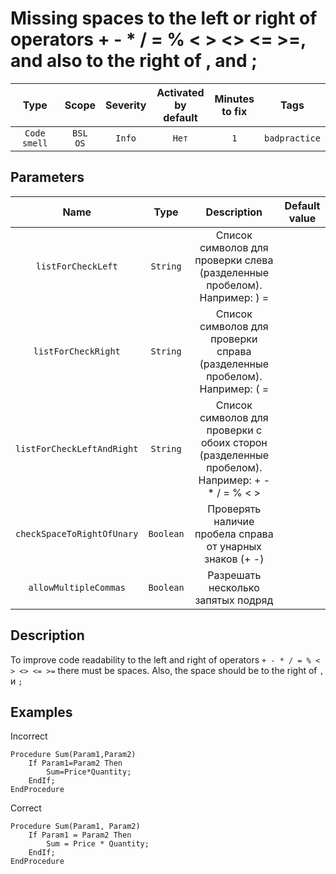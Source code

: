# Missing spaces to the left or right of operators + - * / = % < > <> <= >=, and also to the right of , and ;

| Type | Scope | Severity | Activated<br/>by default | Minutes<br/>to fix | Tags |
| :-: | :-: | :-: | :-: | :-: | :-: |
| `Code smell` | `BSL`<br/>`OS` | `Info` | `Нет` | `1` | `badpractice` |

## Parameters 

| Name | Type | Description | Default value |
| :-: | :-: | :-: | :-: |
| `listForCheckLeft` | `String` | Список символов для проверки слева (разделенные пробелом). Например: ) = |  |
| `listForCheckRight` | `String` | Список символов для проверки справа (разделенные пробелом). Например: ( = |  |
| `listForCheckLeftAndRight` | `String` | Список символов для проверки с обоих сторон (разделенные пробелом). Например: + - * / = % < > |  |
| `checkSpaceToRightOfUnary` | `Boolean` | Проверять наличие пробела справа от унарных знаков (+ -) |  |
| `allowMultipleCommas` | `Boolean` | Разрешать несколько запятых подряд |  |

<!-- Блоки выше заполняются автоматически, не трогать -->
## Description

To improve code readability to the left and right of operators `+ - * / = % < > <> <= >=` there must be spaces.
Also, the space should be to the right of `,` и `;`

## Examples

Incorrect

```bsl
Procedure Sum(Param1,Param2)
    If Param1=Param2 Then
        Sum=Price*Quantity;
    EndIf;
EndProcedure
```

Correct

```bsl
Procedure Sum(Param1, Param2)
    If Param1 = Param2 Then
        Sum = Price * Quantity;
    EndIf;
EndProcedure
```
